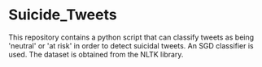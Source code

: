 # Suicide_Tweets

This repository contains a python script that can classify tweets as being 'neutral' or 'at risk' in order to detect suicidal tweets. An SGD classifier is used. The dataset is obtained from the NLTK library.

